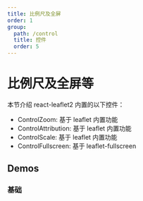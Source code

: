 ```yaml
---
title: 比例尺及全屏
order: 1
group:
  path: /control
  title: 控件
  order: 5
---
```


# 比例尺及全屏等

本节介绍 react-leaflet2 内置的以下控件：

- ControlZoom: 基于 leaflet 内置功能
- ControlAttribution: 基于 leaflet 内置功能
- ControlScale: 基于 leaflet 内置功能
- ControlFullscreen: 基于 leaflet-fullscreen

## Demos

### 基础

<code src="./basic" />

<API src="../../../src/components/Control/ControlFullscreen/index.tsx"></API>
